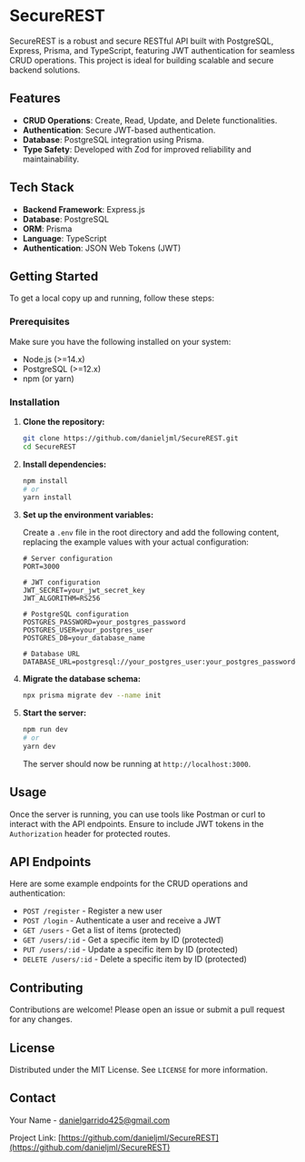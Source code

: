 # SecureREST

SecureREST is a robust and secure RESTful API built with PostgreSQL, Express, Prisma, and TypeScript, featuring JWT authentication for seamless CRUD operations. This project is ideal for building scalable and secure backend solutions.

## Features

- **CRUD Operations**: Create, Read, Update, and Delete functionalities.
- **Authentication**: Secure JWT-based authentication.
- **Database**: PostgreSQL integration using Prisma.
- **Type Safety**: Developed with Zod for improved reliability and maintainability.

## Tech Stack

- **Backend Framework**: Express.js
- **Database**: PostgreSQL
- **ORM**: Prisma
- **Language**: TypeScript
- **Authentication**: JSON Web Tokens (JWT)

## Getting Started

To get a local copy up and running, follow these steps:

### Prerequisites

Make sure you have the following installed on your system:

- Node.js (>=14.x)
- PostgreSQL (>=12.x)
- npm (or yarn)

### Installation

1. **Clone the repository:**

    ```sh
    git clone https://github.com/danieljml/SecureREST.git
    cd SecureREST
    ```

2. **Install dependencies:**

    ```sh
    npm install
    # or
    yarn install
    ```

3. **Set up the environment variables:**

    Create a `.env` file in the root directory and add the following content, replacing the example values with your actual configuration:

    ```env
    # Server configuration
    PORT=3000

    # JWT configuration
    JWT_SECRET=your_jwt_secret_key
    JWT_ALGORITHM=RS256

    # PostgreSQL configuration
    POSTGRES_PASSWORD=your_postgres_password
    POSTGRES_USER=your_postgres_user
    POSTGRES_DB=your_database_name

    # Database URL
    DATABASE_URL=postgresql://your_postgres_user:your_postgres_password@localhost:5432/your_database_name
    ```

4. **Migrate the database schema:**

    ```sh
    npx prisma migrate dev --name init
    ```

5. **Start the server:**

    ```sh
    npm run dev
    # or
    yarn dev
    ```

    The server should now be running at `http://localhost:3000`.

## Usage

Once the server is running, you can use tools like Postman or curl to interact with the API endpoints. Ensure to include JWT tokens in the `Authorization` header for protected routes.

## API Endpoints

Here are some example endpoints for the CRUD operations and authentication:

- `POST /register` - Register a new user
- `POST /login` - Authenticate a user and receive a JWT
- `GET /users` - Get a list of items (protected)
- `GET /users/:id` - Get a specific item by ID (protected)
- `PUT /users/:id` - Update a specific item by ID (protected)
- `DELETE /users/:id` - Delete a specific item by ID (protected)

## Contributing

Contributions are welcome! Please open an issue or submit a pull request for any changes.

## License

Distributed under the MIT License. See `LICENSE` for more information.

## Contact

Your Name - [danielgarrido425@gmail.com](mailto:danielgarrido425@gmail.com)

Project Link: [https://github.com/danieljml/SecureREST](https://github.com/danieljml/SecureREST)
